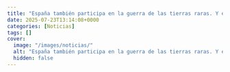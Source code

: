 ```yaml
---
title: "España también participa en la guerra de las tierras raras. Y en Ciudad Real hay una gran batalla entre mineros y ecologistas"
date: 2025-07-23T13:14:08+0000
categories: [Noticias]
tags: []
cover:
  image: "/images/noticias/"
  alt: "España también participa en la guerra de las tierras raras. Y en Ciudad Real hay una gran batalla entre mineros y ecologistas"
  hidden: false
---
```



